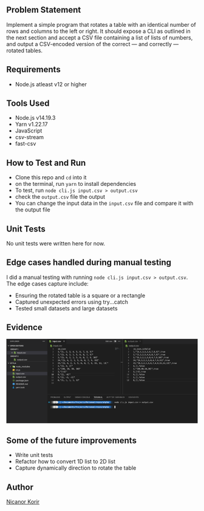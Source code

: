 ## Problem Statement
Implement a simple program that rotates a table with an identical number of rows and columns to the left or right.
It should expose a CLI as outlined in the next section and accept a CSV file containing a list of lists of numbers, and output a CSV-encoded version of the correct — and correctly — rotated tables.

## Requirements
- Node.js atleast v12 or higher

## Tools Used
- Node.js v14.19.3
- Yarn v1.22.17
- JavaScript
- csv-stream
- fast-csv

## How to Test and Run
- Clone this repo and `cd` into it
- on the terminal, run `yarn` to install dependencies
- To test, run `node cli.js input.csv > output.csv`
- check the `output.csv` file the output
- You can change the input data in the `input.csv` file and compare it with the output file

## Unit Tests
No unit tests were written here for now.

## Edge cases handled during manual testing
I did a manual testing with running `node cli.js input.csv > output.csv`. The edge cases capture include:
- Ensuring the rotated table is a square or a rectangle
- Captured unexpected errors using try...catch
- Tested small datasets and large datasets

## Evidence
![images](/assets/evidence.png)

## Some of the future improvements
- Write unit tests
- Refactor how to convert 1D list to 2D list
- Capture dynamically direction to rotate the table

## Author
[Nicanor Korir](http://nicanor.me)
